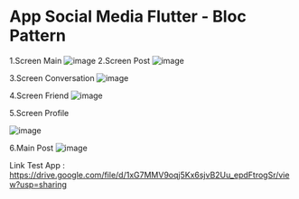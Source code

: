  <h1>App Social Media Flutter - Bloc Pattern</h1>

 
1.Screen Main
![image](https://github.com/thinhho0019/appchat_socket_io/assets/84610502/9e7e8707-fc6d-460d-8439-6a8b2002ed76)
2.Screen Post
![image](https://github.com/thinhho0019/appchat_socket_io/assets/84610502/de9af6dc-0d99-4d00-b5db-a039eb4c186f)

3.Screen Conversation
![image](https://github.com/thinhho0019/appchat_socket_io/assets/84610502/a5def4dc-4f0f-46d8-b5f5-42eb9d7a1891)

4.Screen Friend
![image](https://github.com/thinhho0019/appchat_socket_io/assets/84610502/952b0854-cc06-44f1-9474-7bf834670028)

5.Screen Profile

![image](https://github.com/thinhho0019/appchat_socket_io/assets/84610502/6d063862-db2b-4d3d-b4fc-67454ec35e12)

6.Main Post
![image](https://github.com/thinhho0019/appchat_socket_io/assets/84610502/ccdaaa34-567f-4cd0-93d9-365d87d1b90b)

Link Test App : https://drive.google.com/file/d/1xG7MMV9oqj5Kx6sjvB2Uu_epdFtrogSr/view?usp=sharing
